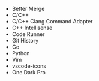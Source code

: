 * Better Merge
* C/C++
* C/C++ Clang Command Adapter
* C++ Intellisense
* Code Runner
* Git History
* Go
* Python
* Vim
* vscode-icons
* One Dark Pro 